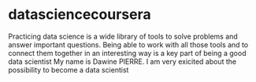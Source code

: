 datasciencecoursera
===================

Practicing data science is a wide library of tools to solve problems and answer important questions.  Being able to work with all those tools and to connect them together in an interesting way is a key part of being a good data scientist
My name is Dawine PIERRE.  I am very exicited about the possibility to become a data scientist
